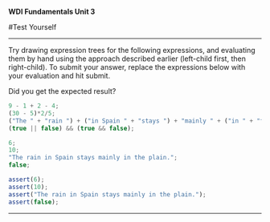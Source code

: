 **WDI Fundamentals Unit 3**


#Test Yourself

---
Try drawing expression trees for the following expressions, and evaluating them by hand using the approach described earlier (left-child first, then right-child). To submit your answer, replace the expressions below with your evaluation and hit submit.

Did you get the expected result?

```js
9 - 1 + 2 - 4;
(30 - 5)*2/5;
("The " + "rain ") + ("in Spain " + "stays ") + "mainly " + ("in " + "the ") + "plain.";
(true || false) && (true && false);
```

```js
6;
10;
"The rain in Spain stays mainly in the plain.";
false;
```

```js
assert(6);
assert(10);
assert("The rain in Spain stays mainly in the plain.");
assert(false);
```

---

